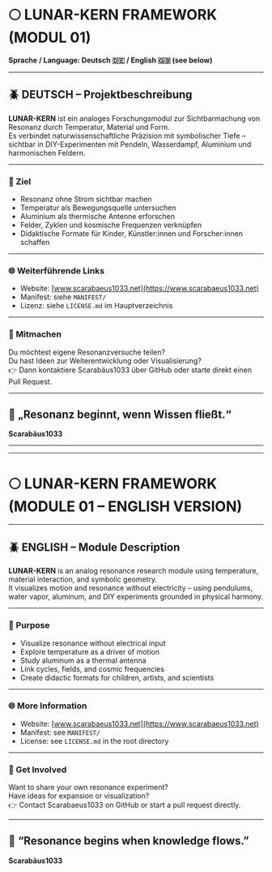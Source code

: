 # 🌕 LUNAR-KERN FRAMEWORK (MODUL 01)

**Sprache / Language: Deutsch 🇩🇪 / English 🇬🇧 (see below)**

---

## 🪲 DEUTSCH – Projektbeschreibung

**LUNAR-KERN** ist ein analoges Forschungsmodul zur Sichtbarmachung von Resonanz durch Temperatur, Material und Form.  
Es verbindet naturwissenschaftliche Präzision mit symbolischer Tiefe – sichtbar in DIY-Experimenten mit Pendeln, Wasserdampf, Aluminium und harmonischen Feldern.

---

### 🎯 Ziel

- Resonanz ohne Strom sichtbar machen  
- Temperatur als Bewegungsquelle untersuchen  
- Aluminium als thermische Antenne erforschen  
- Felder, Zyklen und kosmische Frequenzen verknüpfen  
- Didaktische Formate für Kinder, Künstler:innen und Forscher:innen schaffen

---

### 🌐 Weiterführende Links

- Website: [www.scarabaeus1033.net](https://www.scarabaeus1033.net)  
- Manifest: siehe `MANIFEST/`  
- Lizenz: siehe `LICENSE.md` im Hauptverzeichnis

---

### 🤝 Mitmachen

Du möchtest eigene Resonanzversuche teilen?  
Du hast Ideen zur Weiterentwicklung oder Visualisierung?  
👉 Dann kontaktiere Scarabäus1033 über GitHub oder starte direkt einen Pull Request.

---

## 📡 „Resonanz beginnt, wenn Wissen fließt.“  
**Scarabäus1033**

---

---

# 🌕 LUNAR-KERN FRAMEWORK (MODULE 01 – ENGLISH VERSION)

---

## 🪲 ENGLISH – Module Description

**LUNAR-KERN** is an analog resonance research module using temperature, material interaction, and symbolic geometry.  
It visualizes motion and resonance without electricity – using pendulums, water vapor, aluminum, and DIY experiments grounded in physical harmony.

---

### 🎯 Purpose

- Visualize resonance without electrical input  
- Explore temperature as a driver of motion  
- Study aluminum as a thermal antenna  
- Link cycles, fields, and cosmic frequencies  
- Create didactic formats for children, artists, and scientists

---

### 🌐 More Information

- Website: [www.scarabaeus1033.net](https://www.scarabaeus1033.net)  
- Manifest: see `MANIFEST/`  
- License: see `LICENSE.md` in the root directory

---

### 🤝 Get Involved

Want to share your own resonance experiment?  
Have ideas for expansion or visualization?  
👉 Contact Scarabaeus1033 on GitHub or start a pull request directly.

---

## 📡 “Resonance begins when knowledge flows.”  
**Scarabäus1033**
